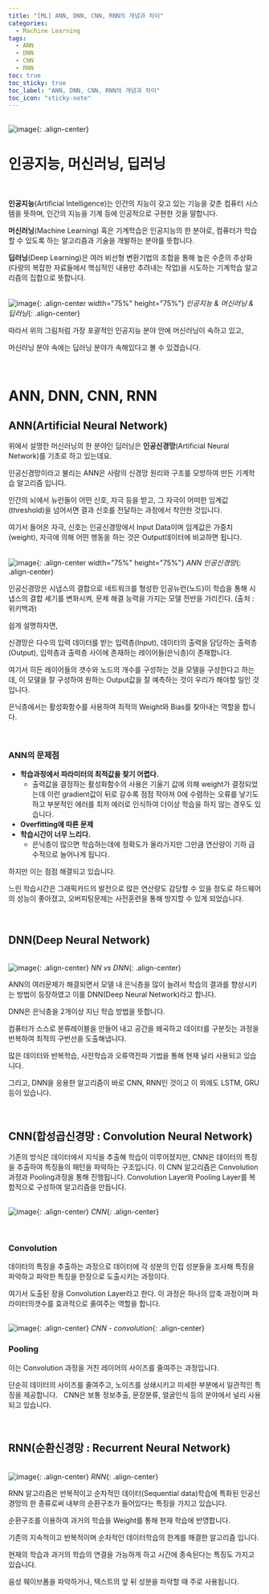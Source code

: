 ```yaml
---
title: "[ML] ANN, DNN, CNN, RNN의 개념과 차이"
categories:
  - Machine Learning
tags:
  - ANN
  - DNN
  - CNN
  - RNN
toc: true
toc_sticky: true
toc_label: "ANN, DNN, CNN, RNN의 개념과 차이"
toc_icon: "sticky-note"
---
```


<br>![image](https://github.com/leechanwoo-kor/leechanwoo-kor.github.io/assets/55765292/28bd941f-8adf-4b5a-8389-5f52890bd627){: .align-center}<br>

# 인공지능, 머신러닝, 딥러닝

<br>

**인공지능**(Artificial Intelligence)는 인간의 지능이 갖고 있는 기능을 갖춘 컴퓨터 시스템을 뜻하며, 인간의 지능을 기계 등에 인공적으로 구현한 것을 말합니다.

**머신러닝**(Machine Learning) 혹은 기계학습은 인공지능의 한 분야로, 컴퓨터가 학습할 수 있도록 하는 알고리즘과 기술을 개발하는 분야를 뜻합니다.

**딥러닝**(Deep Learning)은 여러 비선형 변환기법의 조합을 통해 높은 수준의 추상화(다량의 복잡한 자료들에서 핵심적인 내용만 추려내는 작업)을 시도하는 기계학습 알고리즘의 집합으로 뜻합니다.

<br>![image](https://github.com/leechanwoo-kor/leechanwoo-kor.github.io/assets/55765292/0dd48b02-3fea-4ace-b4ea-04977a72305b){: .align-center width="75%" height="75%"}
*인공지능 & 머신러닝 & 딥러닝*{: .align-center}<br>

따라서 위의 그림처럼 가장 포괄적인 인공지능 분야 안에 머신러닝이 속하고 있고,

머신러닝 분야 속에는 딥러닝 분야가 속해있다고 볼 수 있겠습니다.

<br>

# ANN, DNN, CNN, RNN

## ANN(Artificial Neural Network)

위에서 설명한 머신러닝의 한 분야인 딥러닝은 **인공신경망**(Artificial Neural Network)를 기초로 하고 있는데요.

인공신경망이라고 불리는 ANN은 사람의 신경망 원리와 구조를 모방하여 만든 기계학습 알고리즘 입니다.

인간의 뇌에서 뉴런들이 어떤 신호, 자극 등을 받고, 그 자극이 어떠한 임계값(threshold)을 넘어서면 결과 신호를 전달하는 과정에서 착안한 것입니다.

여기서 들어온 자극, 신호는 인공신경망에서 Input Data이며 임계값은 가중치(weight), 자극에 의해 어떤 행동을 하는 것은 Output데이터에 비교하면 됩니다.

<br>![image](https://github.com/leechanwoo-kor/leechanwoo-kor.github.io/assets/55765292/18d4fe8d-d8c8-44f8-b0aa-25cb928c26e1){: .align-center width="75%" height="75%"}
*ANN 인공신경망*{: .align-center}<br>

인공신경망은 시냅스의 결합으로 네트워크를 형성한 인공뉴런(노드)이 학습을 통해 시냅스의 결합 세기를 변화시켜, 문제 해결 능력을 가지는 모델 전반을 가리킨다. (출처 : 위키백과)

쉽게 설명하자면,

신경망은 다수의 입력 데이터를 받는 입력층(Input), 데이터의 출력을 담당하는 출력층(Output), 입력층과 출력층 사이에 존재하는 레이어들(은닉층)이 존재합니다.

여기서 히든 레이어들의 갯수와 노드의 개수를 구성하는 것을 모델을 구성한다고 하는데, 이 모델을 잘 구성하여 원하는 Output값을 잘 예측하는 것이 우리가 해야할 일인 것입니다.

은닉층에서는 활성화함수를 사용하여 최적의 Weight와 Bias를 찾아내는 역할을 합니다.

<br>

### ANN의 문제점

- **학습과정에서 파라미터의 최적값을 찾기 어렵다.**
  - 출력값을 결정하는 활성화함수의 사용은 기울기 값에 의해 weight가 결정되었는데 이런 gradient값이 뒤로 갈수록 점점 작아져 0에 수렴하는 오류를 낳기도 하고 부분적인 에러를 최저 에러로 인식하여 더이상 학습을 하지 않는 경우도 있습니다.
- **Overfitting에 따른 문제**
- **학습시간이 너무 느리다.**
  - 은닉층이 많으면 학습하는데에 정확도가 올라가지만 그만큼 연산량이 기하 급수적으로 늘어나게 됩니다.

하지만 이는 점점 해결되고 있습니다.

느린 학습시간은 그래픽카드의 발전으로 많은 연산량도 감당할 수 있을 정도로 하드웨어의 성능이 좋아졌고, 오버피팅문제는 사전훈련을 통해 방지할 수 있게 되었습니다.

<br>

## DNN(Deep Neural Network)

<br>![image](https://github.com/leechanwoo-kor/leechanwoo-kor.github.io/assets/55765292/3c675f58-9768-40df-816a-0e0355dc4efb){: .align-center}
*NN vs DNN*{: .align-center}<br>

ANN의 여러문제가 해결되면서 모델 내 은닉층을 많이 늘려서 학습의 결과를 향상시키는 방법이 등장하였고 이를 DNN(Deep Neural Network)라고 합니다.

DNN은 은닉층을 2개이상 지닌 학습 방법을 뜻합니다.

컴퓨터가 스스로 분류레이블을 만들어 내고 공간을 왜곡하고 데이터를 구분짓는 과정을 반복하여 최적의 구번선을 도출해냅니다.

많은 데이터와 반복학습, 사전학습과 오류역전파 기법을 통해 현재 널리 사용되고 있습니다.

그리고, DNN을 응용한 알고리즘이 바로 CNN, RNN인 것이고 이 외에도 LSTM, GRU 등이 있습니다.

<br>

## CNN(합성곱신경망 : Convolution Neural Network)

기존의 방식은 데이터에서 지식을 추출해 학습이 이루어졌지만, CNN은 데이터의 특징을 추출하여 특징들의 패턴을 파악하는 구조입니다. 이 CNN 알고리즘은 Convolution과정과 Pooling과정을 통해 진행됩니다. Convolution Layer와 Pooling Layer를 복합적으로 구성하여 알고리즘을 만듭니다.

<br>![image](https://github.com/leechanwoo-kor/leechanwoo-kor.github.io/assets/55765292/842e3f3f-c692-4657-8e84-f42625a09d08){: .align-center}
*CNN*{: .align-center}<br>

<br>

### Convolution

데이터의 특징을 추출하는 과정으로 데이터에 각 성분의 인접 성분들을 조사해 특징을 파악하고 파악한 특징을 한장으로 도출시키는 과정이다.

여기서 도출된 장을 Convolution Layer라고 한다. 이 과정은 하나의 압축 과정이며 파라미터의갯수를 효과적으로 줄여주는 역할을 합니다.

<br>![image](https://github.com/leechanwoo-kor/leechanwoo-kor.github.io/assets/55765292/a04b63c9-b483-4992-8aac-26e0d08346a1){: .align-center}
*CNN - convolution*{: .align-center}<br>

### Pooling

이는 Convolution 과정을 거친 레이어의 사이즈를 줄여주는 과정입니다.

단순히 데이터의 사이즈를 줄여주고, 노이즈를 상쇄시키고 미세한 부분에서 일관적인 특징을 제공합니다.
 
CNN은 보통 정보추출, 문장분류, 얼굴인식 등의 분야에서 널리 사용되고 있습니다.

<br>

## RNN(순환신경망 : Recurrent Neural Network)

<br>![image](https://github.com/leechanwoo-kor/leechanwoo-kor.github.io/assets/55765292/51179f9a-363c-4f06-9ffb-baef89933aed){: .align-center}
*RNN*{: .align-center}<br>

RNN 알고리즘은 반복적이고 순차적인 데이터(Sequential data)학습에 특화된 인공신경망의 한 종류로써 내부의 순환구조가 들어있다는 특징을 가지고 있습니다.

순환구조를 이용하여 과거의 학습을 Weight를 통해 현재 학습에 반영합니다.

기존의 지속적이고 반복적이며 순차적인 데이터학습의 한계를 해결한 알고리즘 입니다.

현재의 학습과 과거의 학습의 연결을 가능하게 하고 시간에 종속된다는 특징도 가지고 있습니다.

음성 웨이브폼을 파악하거나, 텍스트의 앞 뒤 성분을 파악할 때 주로 사용됩니다.
